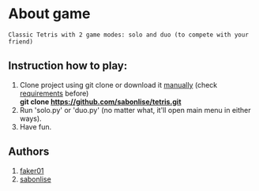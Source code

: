 # About game
    Classic Tetris with 2 game modes: solo and duo (to compete with your friend)

## Instruction how to play:
1. Clone project using git clone or download it [manually](https://github.com/sabonlise/tetris/archive/master.zip) (check [requirements](https://github.com/sabonlise/tetris/blob/master/requirements.txt) before)
<br>**git clone https://github.com/sabonlise/tetris.git**
2. Run 'solo.py' or 'duo.py' (no matter what, it'll open main menu in either ways).
3. Have fun.

## Authors
1. [faker01](https://github.com/faker01)
2. [sabonlise](https://github.com/sabonlise)
